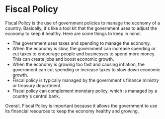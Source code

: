 # Fiscal Policy

Fiscal Policy is the use of government policies to manage the economy of a country. Basically, it's like a tool kit that the government uses to adjust the economy to keep it healthy. Here are some things to keep in mind:

* The government uses taxes and spending to manage the economy.
* When the economy is slow, the government can increase spending or cut taxes to encourage people and businesses to spend more money. This can create jobs and boost economic growth.
* When the economy is growing too fast and causing inflation, the government can cut spending or increase taxes to slow down economic growth.
* Fiscal policy is typically managed by the government's finance ministry or treasury department.
* Fiscal policy can complement monetary policy, which is managed by a country's central bank.

Overall, Fiscal Policy is important because it allows the government to use its financial resources to keep the economy healthy and growing.

